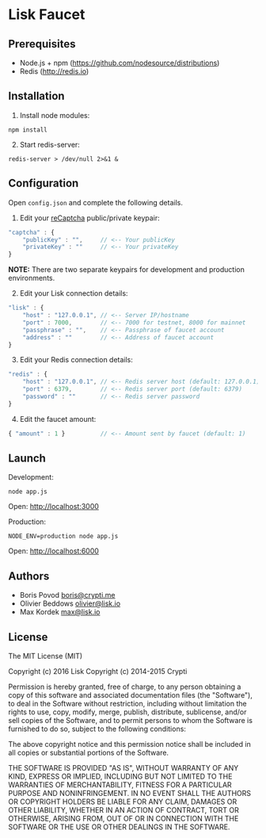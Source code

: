 # Lisk Faucet

## Prerequisites

- Node.js + npm (https://github.com/nodesource/distributions)
- Redis (http://redis.io)

## Installation

1. Install node modules:

  ```
  npm install
  ```

2. Start redis-server:

  ```
  redis-server > /dev/null 2>&1 &
  ```

## Configuration

Open `config.json` and complete the following details.

1. Edit your [reCaptcha](https://www.google.com/recaptcha/) public/private keypair:

  ```js
  "captcha" : {
      "publicKey" : "",     // <-- Your publicKey
      "privateKey" : ""     // <-- Your privateKey
  }
  ```

  **NOTE:** There are two separate keypairs for development and production environments.

2. Edit your Lisk connection details:

  ```js
  "lisk" : {
      "host" : "127.0.0.1", // <-- Server IP/hostname
      "port" : 7000,        // <-- 7000 for testnet, 8000 for mainnet
      "passphrase" : "",    // <-- Passphrase of faucet account
      "address" : ""        // <-- Address of faucet account
  }
  ```

3. Edit your Redis connection details:

  ```js
  "redis" : {
      "host" : "127.0.0.1", // <-- Redis server host (default: 127.0.0.1)
      "port" : 6379,        // <-- Redis server port (default: 6379)
      "password" : ""       // <-- Redis server password
  }
  ```

4. Edit the faucet amount:

  ```js
  { "amount" : 1 }          // <-- Amount sent by faucet (default: 1)
  ```

## Launch

Development:

```
node app.js
```

Open: [http://localhost:3000](http://localhost:3000)

Production:

```
NODE_ENV=production node app.js
```

Open: [http://localhost:6000](http://localhost:6000)

## Authors

- Boris Povod <boris@crypti.me>
- Olivier Beddows <olivier@lisk.io>
- Max Kordek <max@lisk.io>

## License

The MIT License (MIT)

Copyright (c) 2016 Lisk
Copyright (c) 2014-2015 Crypti

Permission is hereby granted, free of charge, to any person obtaining a copy of this software and associated documentation files (the "Software"), to deal in the Software without restriction, including without limitation the rights to use, copy, modify, merge, publish, distribute, sublicense, and/or sell copies of the Software, and to permit persons to whom the Software is furnished to do so, subject to the following conditions:

The above copyright notice and this permission notice shall be included in all copies or substantial portions of the Software.

THE SOFTWARE IS PROVIDED "AS IS", WITHOUT WARRANTY OF ANY KIND, EXPRESS OR IMPLIED, INCLUDING BUT NOT LIMITED TO THE WARRANTIES OF MERCHANTABILITY, FITNESS FOR A PARTICULAR PURPOSE AND NONINFRINGEMENT. IN NO EVENT SHALL THE AUTHORS OR COPYRIGHT HOLDERS BE LIABLE FOR ANY CLAIM, DAMAGES OR OTHER LIABILITY, WHETHER IN AN ACTION OF CONTRACT, TORT OR OTHERWISE, ARISING FROM, OUT OF OR IN CONNECTION WITH THE SOFTWARE OR THE USE OR OTHER DEALINGS IN THE SOFTWARE.
